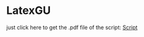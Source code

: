# LatexGU

just click here to get the .pdf file of the script: [Script](https://github.com/TiKeil/LatexGU/raw/master/AF.pdf)
